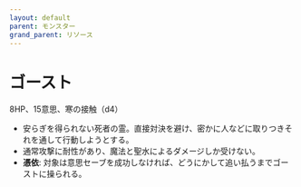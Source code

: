 ```yaml
---
layout: default
parent: モンスター
grand_parent: リソース
---
```


# ゴースト

8HP、15意思、寒の接触（d4）

- 安らぎを得られない死者の霊。直接対決を避け、密かに人などに取りつきそれを通して行動しようとする。
- 通常攻撃に耐性があり、魔法と聖水によるダメージしか受けない。
- **憑依**: 対象は意思セーブを成功しなければ、どうにかして追い払うまでゴーストに操られる。
